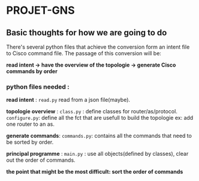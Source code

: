 # PROJET-GNS  

## Basic thoughts for how we are going to do  

There's several python files that achieve the conversion form an intent file to Cisco command file. The passage of this conversion will be:  

**read intent -> have the overview of the topologie -> generate Cisco commands by order**  

### python files needed :  

**read intent** : ```read.py``` read from a json file(maybe).  

**topologie overview** : ```class.py``` : define classes for router/as/protocol.  ```configure.py```: define all the fct that are usefull to build the topologie ex: add one router to an as.  

**generate commands**: ```commands.py```: contains all the commands that need to be sorted by order.  

**principal programme** : ```main.py``` : use all objects(defined by classes), clear out the order of commands.  

**the point that might be the most difficult: sort the order of commands**   
